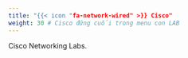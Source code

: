 ```yaml
---
title: "{{< icon "fa-network-wired" >}} Cisco"
weight: 30 # Cisco đứng cuối trong menu con LAB
---
```

Cisco Networking Labs.
